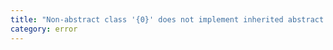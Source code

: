 ```yaml
---
title: "Non-abstract class '{0}' does not implement inherited abstract member '{1}' from class '{2}'."
category: error
---
```


